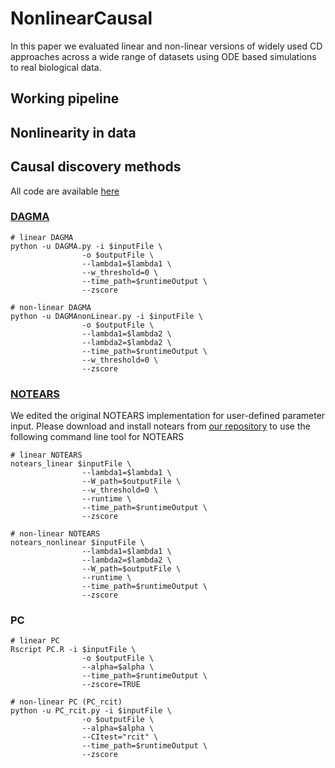 # NonlinearCausal
 In this paper we evaluated linear and non-linear versions of widely used CD approaches across a wide range of datasets using ODE based simulations to real biological data.

## Working pipeline

## Nonlinearity in data

## Causal discovery methods
All code are available [here](https://github.com/zhu-yh1/NonlinearCausal/tree/main/code/causal_discovery_algorithms)
### [DAGMA](https://github.com/kevinsbello/dagma)
```
# linear DAGMA
python -u DAGMA.py -i $inputFile \
                -o $outputFile \
                --lambda1=$lambda1 \
                --w_threshold=0 \
                --time_path=$runtimeOutput \
                --zscore

# non-linear DAGMA
python -u DAGMAnonLinear.py -i $inputFile \
                -o $outputFile \
                --lambda1=$lambda2 \
                --lambda2=$lambda2 \
                --time_path=$runtimeOutput \
                --w_threshold=0 \
                --zscore
```
### [NOTEARS](https://github.com/xunzheng/notears)
We edited the original NOTEARS implementation for user-defined parameter input. Please download and install notears from [our repository](https://github.com/zhu-yh1/NonlinearCausal/tree/main/code/causal_discovery_algorithms/notears) to use the following command line tool for NOTEARS
```
# linear NOTEARS
notears_linear $inputFile \
                --lambda1=$lambda1 \
                --W_path=$outputFile \
                --w_threshold=0 \
                --runtime \
                --time_path=$runtimeOutput \
                --zscore

# non-linear NOTEARS
notears_nonlinear $inputFile \
                --lambda1=$lambda1 \
                --lambda2=$lambda2 \
                --W_path=$outputFile \
                --runtime \
                --time_path=$runtimeOutput \
                --zscore
```
### PC
```
# linear PC
Rscript PC.R -i $inputFile \
                -o $outputFile \
                --alpha=$alpha \
                --time_path=$runtimeOutput \
                --zscore=TRUE

# non-linear PC (PC_rcit)
python -u PC_rcit.py -i $inputFile \
                -o $outputFile \
                --alpha=$alpha \
                --CItest="rcit" \
                --time_path=$runtimeOutput \
                --zscore
```
